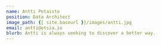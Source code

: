 ```yaml
---
name: Antti Petaisto
position: Data Architect
image_path: {{ site.baseurl }}/images/antti.jpg
email: antti@etsia.io
blurb: Antti is always seeking to discover a better way.
---
```

